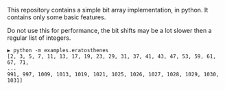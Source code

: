 This repository contains a simple bit array implementation, in python. It
contains only some basic features.

Do not use this for performance, the bit shifts may be a lot slower then
a regular list of integers.

```
▶ python -m examples.eratosthenes
[2, 3, 5, 7, 11, 13, 17, 19, 23, 29, 31, 37, 41, 43, 47, 53, 59, 61, 67, 71,
...
991, 997, 1009, 1013, 1019, 1021, 1025, 1026, 1027, 1028, 1029, 1030, 1031]
```
